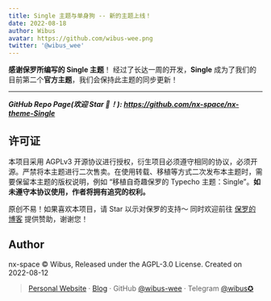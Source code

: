 ```yaml
---
title: Single 主题与单身狗 -- 新的主题上线！
date: 2022-08-18
author: Wibus
avatar: https://github.com/wibus-wee.png
twitter: '@wibus_wee'
---
```


**感谢保罗所编写的 Single 主题**！ 经过了长达一周的开发，**Single** 成为了我们的目前第二个**官方主题**，我们会保持此主题的同步更新！

---

**_GitHub Repo Page(欢迎 Star 🌟！): https://github.com/nx-space/nx-theme-Single_**

## 许可证

本项目采用 AGPLv3 开源协议进行授权，衍生项目必须遵守相同的协议，必须开源。严禁将本主题进行二次售卖。在使用转载、移植等方式二次发布本主题时，需要保留本主题的版权说明，例如 “移植自奇趣保罗的 Typecho 主题：Single”。**如未遵守本协议使用，作者将拥有追究的权利。**

原创不易！如果喜欢本项目，请 Star 以示对保罗的支持～ 同时欢迎前往 [保罗的博客](https://paugram.com) 提供赞助，谢谢您！

## Author

nx-space © Wibus, Released under the AGPL-3.0 License. Created on 2022-08-12

> [Personal Website](http://iucky.cn/) · [Blog](https://blog.iucky.cn/) · GitHub [@wibus-wee](https://github.com/wibus-wee/) · Telegram [@wibus✪](https://t.me/wibus_wee)